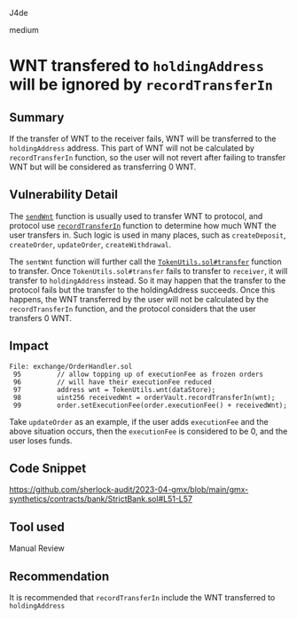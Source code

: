 J4de

medium

# WNT transfered to `holdingAddress` will be ignored by `recordTransferIn`

## Summary

If the transfer of WNT to the receiver fails, WNT will be transferred to the `holdingAddress` address. This part of WNT will not be calculated by `recordTransferIn` function, so the user will not revert after failing to transfer WNT but will be considered as transferring 0 WNT.

## Vulnerability Detail

The [`sendWnt`](https://github.com/sherlock-audit/2023-04-gmx/blob/main/gmx-synthetics/contracts/router/ExchangeRouter.sol#L90-L93) function is usually used to transfer WNT to protocol, and protocol use [`recordTransferIn`](https://github.com/sherlock-audit/2023-04-gmx/blob/main/gmx-synthetics/contracts/bank/StrictBank.sol#L51-L57) function to determine how much WNT the user transfers in. Such logic is used in many places, such as `createDeposit`, `createOrder`, `updateOrder`, `createWithdrawal`.

The `sentWnt` function will further call the [`TokenUtils.sol#transfer`](https://github.com/sherlock-audit/2023-04-gmx/blob/main/gmx-synthetics/contracts/token/TokenUtils.sol#L48-L93) function to transfer. Once `TokenUtils.sol#transfer` fails to transfer to `receiver`, it will transfer to `holdingAddress` instead. So it may happen that the transfer to the protocol fails but the transfer to the holdingAddress succeeds. Once this happens, the WNT transferred by the user will not be calculated by the `recordTransferIn` function, and the protocol considers that the user transfers 0 WNT.

## Impact

```solidity
File: exchange/OrderHandler.sol
 95         // allow topping up of executionFee as frozen orders
 96         // will have their executionFee reduced
 97         address wnt = TokenUtils.wnt(dataStore);
 98         uint256 receivedWnt = orderVault.recordTransferIn(wnt);
 99         order.setExecutionFee(order.executionFee() + receivedWnt);
```

Take `updateOrder` as an example, if the user adds `executionFee` and the above situation occurs, then the `executionFee` is considered to be 0, and the user loses funds.

## Code Snippet

https://github.com/sherlock-audit/2023-04-gmx/blob/main/gmx-synthetics/contracts/bank/StrictBank.sol#L51-L57

## Tool used

Manual Review

## Recommendation

It is recommended that `recordTransferIn` include the WNT transferred to `holdingAddress`